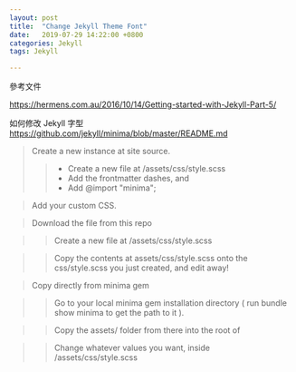 ```yaml
---
layout: post
title:  "Change Jekyll Theme Font"
date:   2019-07-29 14:22:00 +0800
categories: Jekyll
tags: Jekyll

---
```


參考文件  

https://hermens.com.au/2016/10/14/Getting-started-with-Jekyll-Part-5/  

如何修改 Jekyll 字型
https://github.com/jekyll/minima/blob/master/README.md

> Create a new instance at site source.  
>
>> * Create a new file at <your-site>/assets/css/style.scss    
>> * Add the frontmatter dashes, and  
>> * Add @import "minima";  

> Add your custom CSS.  
  
> Download the file from this repo  

>> Create a new file at <your-site>/assets/css/style.scss  </br>
  
>> Copy the contents at assets/css/style.scss onto the css/style.scss you just created, and edit away!  
  
> Copy directly from minima gem  

>> Go to your local minima gem installation directory ( run bundle show minima to get the path to it ).  

>> Copy the assets/ folder from there into the root of <your-site>  
  
>> Change whatever values you want, inside <your-site>/assets/css/style.scss  
  



